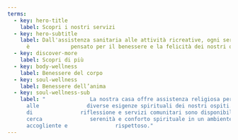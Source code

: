 ```yaml
---
terms:
  - key: hero-title
    label: Scopri i nostri servizi
  - key: hero-subtitle
    label: Dall'assistenza sanitaria alle attività ricreative, ogni servizio
      è             pensato per il benessere e la felicità dei nostri ospiti.
  - key: discover-more
    label: Scopri di più
  - key: body-wellness
    label: Benessere del corpo
  - key: soul-wellness
    label: Benessere dell’anima
  - key: soul-wellness-sub
    label: "              La nostra casa offre assistenza religiosa per rispondere
      alle               diverse esigenze spirituali dei nostri ospiti. Momenti
      di               riflessione e servizi comunitari sono disponibili per chi
      cerca               serenità e conforto spirituale in un ambiente
      accogliente e               rispettoso."
---
```

